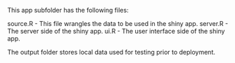 This app subfolder has the following files: 

source.R - This file wrangles the data to be used in the shiny app. 
server.R - The server side of the shiny app. 
ui.R - The user interface side of the shiny app. 

The output folder stores local data used for testing prior to deployment. 

